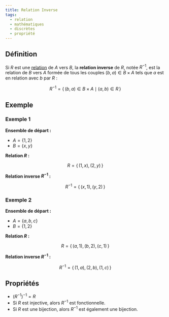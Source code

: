 ```yaml
---
title: Relation Inverse
tags:
  - relation
  - mathématiques
  - discrètes
  - propriété
---
```


## Définition

Si $R$ est une [relation](Relations) de $A$ vers $B$, la **relation inverse** de $R$, notée $R^{-1}$, est la relation de $B$ vers $A$ formée de tous les couples $(b, a) \in B \times A$ tels que $a$ est en relation avec $b$ par $R$ :

$$
R^{-1} = \{\, (b, a) \in B \times A \mid (a, b) \in R \,\}
$$

## Exemple

### Exemple 1

**Ensemble de départ :**

- $A = \{1, 2\}$
- $B = \{x, y\}$

**Relation $R$ :**

$$
R = \{\, (1, x), (2, y) \,\}
$$

**Relation inverse $R^{-1}$ :**

$$
R^{-1} = \{\, (x, 1), (y, 2) \,\}
$$

### Exemple 2

**Ensemble de départ :**

- $A = \{a, b, c\}$
- $B = \{1, 2\}$

**Relation $R$ :**

$$
R = \{\, (a, 1), (b, 2), (c, 1) \,\}
$$

**Relation inverse $R^{-1}$ :**

$$
R^{-1} = \{\, (1, a), (2, b), (1, c) \,\}
$$

## Propriétés

- $(R^{-1})^{-1} = R$
- Si $R$ est injective, alors $R^{-1}$ est fonctionnelle.
- Si $R$ est une bijection, alors $R^{-1}$ est également une bijection.
